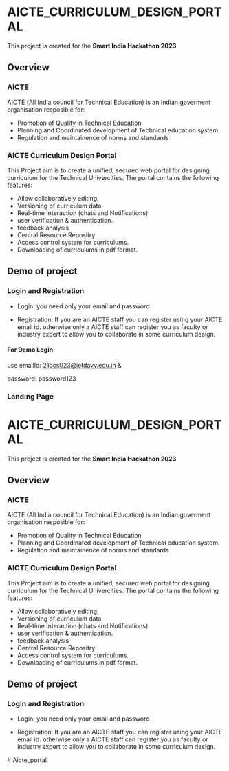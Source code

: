 # AICTE_CURRICULUM_DESIGN_PORTAL

This project is created for the **Smart India Hackathon 2023**

## Overview

### AICTE
AICTE (All India council for Technical Education) is an Indian goverment organisation resposible for:
- Promotion of Quality in Technical Education
- Planning and Coordinated development of Technical education system.
- Regulation and maintainence of norms and standards

### AICTE Curriculum Design Portal
This Project aim is to create a unified, secured web portal for designing curriculum for the Technical Univercities. The portal contains the following features:
- Allow collaboratively editing.
- Versioning of  curriculum data
- Real-time Interaction (chats and Notifications)
- user verification & authentication.
- feedback analysis
- Central Resource Repositry
- Access control system for curriculums.
- Downloading of curriculums in pdf format.


## Demo of project

### Login and Registration
- Login: you need only your email and password

- Registration: If you are an AICTE staff you can register using your AICTE email id. otherwise only a AICTE staff can register you as faculty or industry expert to allow you to collaborate in some curriculum design.

#### For Demo Login:
use 
emailId: 21bcs023@ietdavv.edu.in  & 

password: password123

### Landing Page
# AICTE_CURRICULUM_DESIGN_PORTAL

This project is created for the **Smart India Hackathon 2023**

## Overview

### AICTE
AICTE (All India council for Technical Education) is an Indian goverment organisation resposible for:
- Promotion of Quality in Technical Education
- Planning and Coordinated development of Technical education system.
- Regulation and maintainence of norms and standards

### AICTE Curriculum Design Portal
This Project aim is to create a unified, secured web portal for designing curriculum for the Technical Univercities. The portal contains the following features:
- Allow collaboratively editing.
- Versioning of  curriculum data
- Real-time Interaction (chats and Notifications)
- user verification & authentication.
- feedback analysis
- Central Resource Repositry
- Access control system for curriculums.
- Downloading of curriculums in pdf format.


## Demo of project

### Login and Registration
- Login: you need only your email and password

- Registration: If you are an AICTE staff you can register using your AICTE email id. otherwise only a AICTE staff can register you as faculty or industry expert to allow you to collaborate in some curriculum design.


 
#   A i c t e _ p o r t a l  
 